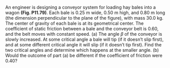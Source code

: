 An engineer is designing a conveyor system for loading hay bales into a wagon **(Fig. P11.79)**. Each bale is 0.25 m wide, 0.50 m
high, and 0.80 m long (the dimension perpendicular to the plane of
the figure), with mass 30.0 kg. The center of gravity of each bale is at
its geometrical center. The coefficient of static friction between a
bale and the conveyor belt is 0.60, and the belt moves with constant
speed. (a) The angle $`\beta`$ of the conveyor is slowly increased. At some
critical angle a bale will tip (if it doesn’t slip first), and at some different critical angle it will slip (if it doesn’t tip first). Find the two
critical angles and determine which happens at the smaller angle. (b)
Would the outcome of part (a) be different if the coefficient of friction
were 0.40?